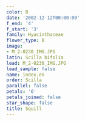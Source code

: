 ```yaml
---
color: B
date: '2002-12-12T00:00:00'
f_end: '4'
f_start: '3'
family: Hyacinthaceae
flower_type: B
image:
- M_2-0230_IMG.JPG
latin: Scilla bifolia
lead: M_2-0230_IMG.JPG
lead_sample: false
name: index.en
order: Scilla
parallel: false
petals: '6'
petals_joined: false
star_shape: false
title: Squill
---
```

